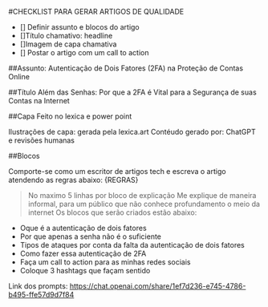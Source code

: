 #CHECKLIST PARA GERAR ARTIGOS DE QUALIDADE
- [] Definir assunto e blocos do artigo
- []Título chamativo: headline
- []Imagem de capa chamativa
- [] Postar o artigo com um call to action

##Assunto:
    Autenticação de Dois Fatores (2FA) na Proteção de Contas Online

##Título
Além das Senhas: Por que a 2FA é Vital para a Segurança de suas Contas na Internet

##Capa
Feito no lexica e power point 

Ilustrações de capa: gerada pela lexica.art
Contéudo gerado por: ChatGPT e revisões humanas

##Blocos 

Comporte-se como um escritor de artigos tech e escreva o artigo atendendo as regras abaixo:
{REGRAS}
>No maximo 5 linhas por bloco de explicação
>Me explique de maneira informal, para um público que não conhece profundamento o meio da internet
>Os blocos que serão criados estão abaixo:
- Oque é a autenticação de dois fatores
- Por que apenas a senha não é o suficiente
- Tipos de ataques por conta da falta da autenticação de dois fatores
- Como fazer essa autenticação de 2FA
- Faça um call to action para as minhas redes sociais
- Coloque 3 hashtags que façam sentido

Link dos prompts:
https://chat.openai.com/share/1ef7d236-e745-4786-b495-ffe57d9d7f84